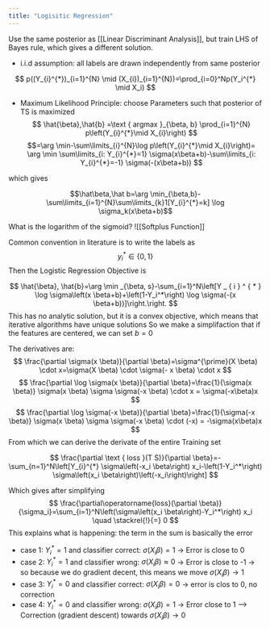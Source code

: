 ```yaml
---
title: "Logisitic Regression"
---
```


Use the same posterior as [[Linear Discriminant Analysis]], but train LHS of Bayes rule, which gives a different solution.


- i.i.d assumption: all labels are drawn independently from same posterior


$$
p((Y_{i}^{*})_{i=1}^{N} \mid (X_{i})_{i=1}^{N})=\prod_{i=0}^Np(Y_i^{*} \mid X_i)
$$
- Maximum Likelihood Principle: choose Parameters such that posterior of TS is maximized
$$
\hat{\beta},\hat{b} =\text { argmax }_{\beta, b} \prod_{i=1}^{N} p\left(Y_{i}^{*}\mid X_{i}\right)
$$ $$=\arg \min-\sum\limits_{i}^{N}\log p\left(Y_{i}^{*}\mid X_{i}\right)= \arg \min \sum\limits_{i: Y_{i}^{*}=1} \sigma(x\beta+b)-\sum\limits_{i: Y_{i}^{*}=-1} \sigma(-(x\beta+b)) $$


which gives

$$\hat\beta,\hat b=\arg \min_{\beta,b}-\sum\limits_{i=1}^{N}\sum\limits_{k}1[Y_{i}^{*}=k] \log \sigma_k(x\beta+b)$$


What is the logarithm of the sigmoid?
![[Softplus Function]]


Common convention in literature is to write the labels as
$$
y_i^* \in\{0,1\}
$$
Then the Logistic Regression Objective is


$$
\hat{\beta}, \hat{b}=\arg \min _{\beta, s}-\sum_{i=1}^N\left[Y _ { i } ^ { * } \log \sigma\left(x \beta+b)+\left(1-Y_i^*\right) \log \sigma(-(x \beta+b))]\right.\right.
$$
This has no analytic solution, but it is a convex objective, which means that iterative algorithms have unique solutions
So we make a simplifaction that if the features are centered, we can set $b=0$

The derivatives are:
$$
\frac{\partial \sigma(x \beta)}{\partial \beta}=\sigma^{\prime}(X \beta) \cdot x=\sigma(X \beta) \cdot \sigma(- x \beta) \cdot x
$$
$$
\frac{\partial \log \sigma(x \beta)}{\partial \beta}=\frac{1}{\sigma(x \beta)} \sigma(x \beta) \sigma \sigma(-x \beta) \cdot x = \sigma(-x\beta)x
$$
$$
\frac{\partial \log \sigma(-x \beta)}{\partial \beta}=\frac{1}{\sigma(-x \beta)} \sigma(x \beta) \sigma \sigma(-x \beta) \cdot (-x) = -\sigma(x\beta)x
$$
From which we can derive the derivate of the entire Training set

$$
\frac{\partial \text { loss }(T S)}{\partial \beta}=-\sum_{n=1}^N\left[Y_{i}^{*} \sigma\left(-x_i \beta\right) x_i-\left(1-Y_i^*\right) \sigma\left(x_i \beta\right)\left(-x_i\right)\right]
$$


Which gives after simplifying 
$$
\frac{\partial\operatorname{loss}(\partial \beta)}{\sigma_i}=\sum_{i=1}^N\left(\sigma\left(x_i \beta\right)-Y_i^*\right) x_i \quad \stackrel{!}{=} 0
$$
This explains what is happening: the term in the sum is basically the error

- case 1: $Y_{i}^{*}=1$ and classifier correct: $\sigma(X_i\beta)=1$ -> Error is close to 0
-  case 2: $Y_{i}^{*}=1$ and classifier wrong: $\sigma(X_i\beta)\approx 0$ -> Error is close to -1 -> so because we do gradient decent, this means we move $\sigma(X_{i}\beta)\rightarrow 1$
-  case 3: $Y_{i}^{*}=0$ and classifier correct: $\sigma(X_i\beta)=0$ -> error is clos to 0, no correction
-  case 4: $Y_{i}^{*}=0$ and classifier wrong: $\sigma(X_i\beta)=1$ -> Error close to 1 --> Correction (gradient descent) towards $\sigma(X_{i}\beta)\rightarrow 0$
